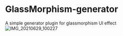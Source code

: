 # GlassMorphism-generator

A simple generator plugin for glassmorphism UI effect![IMG_20210629_100227](https://user-images.githubusercontent.com/74808440/123737745-24a4cd00-d8c1-11eb-89fd-aa91a6f42074.jpg)
